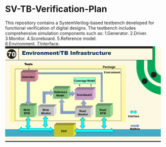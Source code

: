 # SV-TB-Verification-Plan
This repository contains a SystemVerilog-based testbench developed for functional verification of digital designs. The testbench includes comprehensive simulation components such as: 
1.Generator.
2.Driver. 
3.Monitor. 
4.Scoreboard. 
5.Reference model.  
6.Environment.
7.Interface.
![Testbench Architecture](testbench_architecture.png)
